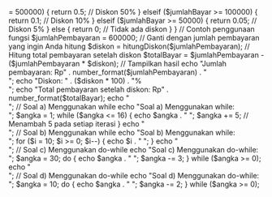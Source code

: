 <?php
function hitungDiskon($jumlahBayar) {
    // Periksa kondisi untuk mendapatkan diskon
    if ($jumlahBayar >= 500000) {
        return 0.5; // Diskon 50%
    } elseif ($jumlahBayar >= 100000) {
        return 0.1; // Diskon 10%
    } elseif ($jumlahBayar >= 50000) {
        return 0.05; // Diskon 5%
    } else {
        return 0; // Tidak ada diskon
    }
}

// Contoh penggunaan fungsi
$jumlahPembayaran = 600000; // Ganti dengan jumlah pembayaran yang ingin Anda hitung
$diskon = hitungDiskon($jumlahPembayaran);

// Hitung total pembayaran setelah diskon
$totalBayar = $jumlahPembayaran - ($jumlahPembayaran * $diskon);

// Tampilkan hasil
echo "Jumlah pembayaran: Rp" . number_format($jumlahPembayaran) . "<br>";
echo "Diskon: " . ($diskon * 100) . "%<br>";
echo "Total pembayaran setelah diskon: Rp" . number_format($totalBayar);

echo "<br>";

// Soal a) Menggunakan while
echo "Soal a) Menggunakan while:<br>";
$angka = 1;
while ($angka <= 16) {
    echo $angka . " ";
    $angka += 5; // Menambah 5 pada setiap iterasi
}
echo "<br>";

// Soal b) Menggunakan while
echo "Soal b) Menggunakan while:<br>";
for ($i = 10; $i >= 0; $i--) {
    echo $i . " ";
}
echo "<br>";

// Soal c) Menggunakan do-while
echo "Soal c) Menggunakan do-while:<br>";
$angka = 30;
do {
    echo $angka . " ";
    $angka -= 3;
} while ($angka >= 0);
echo "<br>";

// Soal d) Menggunakan do-while
echo "Soal d) Menggunakan do-while:<br>";
$angka = 10;
do {
    echo $angka . " ";
    $angka -= 2;
} while ($angka >= 0);

